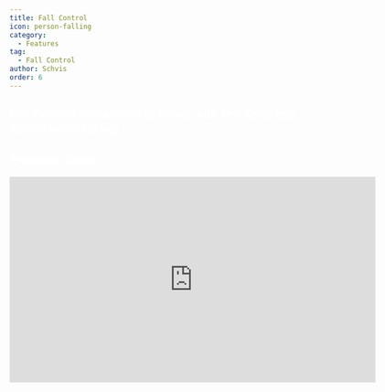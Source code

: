 ```yaml
---
title: Fall Control
icon: person-falling
category:
  - Features
tag:
  - Fall Control
author: Schvis
order: 6
---
```


## <span style='color:white;'>Fall Control allows you to move with the selected speed while falling.</span>

## <span style='color:white;'>Example Video:</span>

<iframe width="640" height="360" src="https://www.youtube.com/embed/BHiabtwSSNc?list=PL5eI1Tb64p56g27qfYk7VuFTz4FK6YrKa" title="Korepi - Fall Control" frameborder="0" allow="accelerometer; autoplay; clipboard-write; encrypted-media; gyroscope; picture-in-picture; web-share" allowfullscreen></iframe>